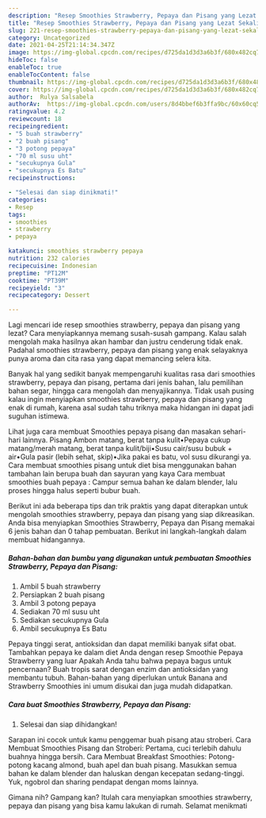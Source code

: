 ```yaml
---
description: "Resep Smoothies Strawberry, Pepaya dan Pisang yang Lezat Sekali"
title: "Resep Smoothies Strawberry, Pepaya dan Pisang yang Lezat Sekali"
slug: 221-resep-smoothies-strawberry-pepaya-dan-pisang-yang-lezat-sekali
category: Uncategorized
date: 2021-04-25T21:14:34.347Z
image: https://img-global.cpcdn.com/recipes/d725da1d3d3a6b3f/680x482cq70/smoothies-strawberry-pepaya-dan-pisang-foto-resep-utama.jpg
hideToc: false
enableToc: true
enableTocContent: false
thumbnail: https://img-global.cpcdn.com/recipes/d725da1d3d3a6b3f/680x482cq70/smoothies-strawberry-pepaya-dan-pisang-foto-resep-utama.jpg
cover: https://img-global.cpcdn.com/recipes/d725da1d3d3a6b3f/680x482cq70/smoothies-strawberry-pepaya-dan-pisang-foto-resep-utama.jpg
author:  Rulya Salsabela
authorAv:  https://img-global.cpcdn.com/users/8d4bbef6b3ffa9bc/60x60cq50/avatar.jpg
ratingvalue: 4.2
reviewcount: 18
recipeingredient:
- "5 buah strawberry"
- "2 buah pisang"
- "3 potong pepaya"
- "70 ml susu uht"
- "secukupnya Gula"
- "secukupnya Es Batu"
recipeinstructions:

- "Selesai dan siap dinikmati!"
categories:
- Resep
tags:
- smoothies
- strawberry
- pepaya

katakunci: smoothies strawberry pepaya 
nutrition: 232 calories
recipecuisine: Indonesian
preptime: "PT12M"
cooktime: "PT39M"
recipeyield: "3"
recipecategory: Dessert

---
```



Lagi mencari ide resep smoothies strawberry, pepaya dan pisang yang lezat? Cara menyiapkannya memang susah-susah gampang. Kalau salah mengolah maka hasilnya akan hambar dan justru cenderung tidak enak. Padahal smoothies strawberry, pepaya dan pisang yang enak selayaknya punya aroma dan cita rasa yang dapat memancing selera kita.


Banyak hal yang sedikit banyak mempengaruhi kualitas rasa dari smoothies strawberry, pepaya dan pisang, pertama dari jenis bahan, lalu pemilihan bahan segar, hingga cara mengolah dan menyajikannya. Tidak usah pusing kalau ingin menyiapkan smoothies strawberry, pepaya dan pisang yang enak di rumah, karena asal sudah tahu triknya maka hidangan ini dapat jadi suguhan istimewa.

Lihat juga cara membuat Smoothies pepaya pisang dan masakan sehari-hari lainnya. Pisang Ambon matang, berat tanpa kulit•Pepaya cukup matang/merah matang, berat tanpa kulit/biji•Susu cair/susu bubuk + air•Gula pasir (lebih sehat, skip)•Jika pakai es batu, vol susu dikurangi ya. Cara membuat smoothies pisang untuk diet bisa menggunakan bahan tambahan lain berupa buah dan sayuran yang kaya Cara membuat smoothies buah pepaya : Campur semua bahan ke dalam blender, lalu proses hingga halus seperti bubur buah.


Berikut ini ada beberapa tips dan trik praktis yang dapat diterapkan untuk mengolah smoothies strawberry, pepaya dan pisang yang siap dikreasikan. Anda bisa menyiapkan Smoothies Strawberry, Pepaya dan Pisang memakai 6 jenis bahan dan 0 tahap pembuatan. Berikut ini langkah-langkah dalam membuat hidangannya.

<!--inarticleads1-->

##### Bahan-bahan dan bumbu yang digunakan untuk pembuatan Smoothies Strawberry, Pepaya dan Pisang:

1. Ambil 5 buah strawberry
1. Persiapkan 2 buah pisang
1. Ambil 3 potong pepaya
1. Sediakan 70 ml susu uht
1. Sediakan secukupnya Gula
1. Ambil secukupnya Es Batu


Pepaya tinggi serat, antioksidan dan dapat memiliki banyak sifat obat. Tambahkan pepaya ke dalam diet Anda dengan resep Smoothie Pepaya Strawberry yang luar Apakah Anda tahu bahwa pepaya bagus untuk pencernaan? Buah tropis sarat dengan enzim dan antioksidan yang membantu tubuh. Bahan-bahan yang diperlukan untuk Banana and Strawberry Smoothies ini umum disukai dan juga mudah didapatkan. 

<!--inarticleads2-->

##### Cara buat Smoothies Strawberry, Pepaya dan Pisang:


1. Selesai dan siap dihidangkan!

Sarapan ini cocok untuk kamu penggemar buah pisang atau stroberi. Cara Membuat Smoothies Pisang dan Stroberi: Pertama, cuci terlebih dahulu buahnya hingga bersih. Cara Membuat Breakfast Smoothies: Potong-potong kacang almond, buah apel dan buah pisang. Masukkan semua bahan ke dalam blender dan haluskan dengan kecepatan sedang-tinggi. Yuk, ngobrol dan sharing pendapat dengan moms lainnya. 

Gimana nih? Gampang kan? Itulah cara menyiapkan smoothies strawberry, pepaya dan pisang yang bisa kamu lakukan di rumah. Selamat menikmati
